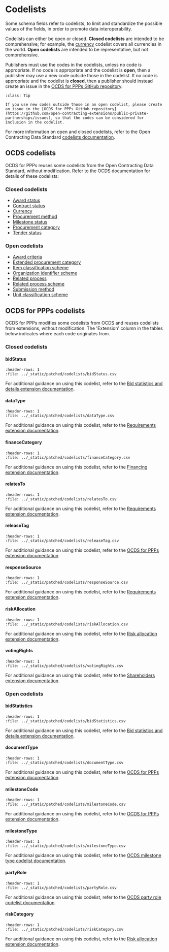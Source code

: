# Codelists

Some schema fields refer to codelists, to limit and standardize the possible values of the fields, in order to promote data interoperability.

Codelists can either be open or closed. **Closed codelists** are intended to be comprehensive; for example, the [currency](http://standard.open-contracting.org/latest/en/schema/codelists/#currency) codelist covers all currencies in the world. **Open codelists** are intended to be representative, but not comprehensive.

Publishers must use the codes in the codelists, unless no code is appropriate. If no code is appropriate and the codelist is **open**, then a publisher may use a new code outside those in the codelist. If no code is appropriate and the codelist is **closed**, then a publisher should instead create an issue in the [OCDS for PPPs GitHub repository](https://github.com/open-contracting-extensions/public-private-partnerships/issues).

```{admonition} Extending open codelists
:class: Tip

If you use new codes outside those in an open codelist, please create an issue in the [OCDS for PPPs GitHub repository](https://github.com/open-contracting-extensions/public-private-partnerships/issues), so that the codes can be considered for inclusion in the codelist.
```

For more information on open and closed codelists, refer to the Open Contracting Data Standard [codelists documentation](http://standard.open-contracting.org/latest/en/schema/codelists/).

## OCDS codelists

OCDS for PPPs reuses some codelists from the Open Contracting Data Standard, without modification. Refer to the OCDS documentation for details of these codelists:

### Closed codelists

* [Award status](http://standard.open-contracting.org/latest/en/schema/codelists/#award-status)
* [Contract status](http://standard.open-contracting.org/latest/en/schema/codelists/#contract-status)
* [Currency](http://standard.open-contracting.org/latest/en/schema/codelists/#currency)
* [Procurement method](http://standard.open-contracting.org/latest/en/schema/codelists/#method)
* [Milestone status](http://standard.open-contracting.org/latest/en/schema/codelists/#milestone-status)
* [Procurement category](http://standard.open-contracting.org/latest/en/schema/codelists/#procurement-category)
* [Tender status](http://standard.open-contracting.org/latest/en/schema/codelists/#tender-status)

### Open codelists

* [Award criteria](http://standard.open-contracting.org/latest/en/schema/codelists/#award-criteria)
* [Extended procurement category](http://standard.open-contracting.org/latest/en/schema/codelists/#extended-procurement-category)
* [Item classification scheme](http://standard.open-contracting.org/latest/en/schema/codelists/#item-classification-scheme)
* [Organization identifier scheme](http://standard.open-contracting.org/latest/en/schema/codelists/#organization-identifier-scheme)
* [Related process](http://standard.open-contracting.org/latest/en/schema/codelists/#related-process)
* [Related process scheme](http://standard.open-contracting.org/latest/en/schema/codelists/#related-process-scheme)
* [Submission method](http://standard.open-contracting.org/latest/en/schema/codelists/#submission-method)
* [Unit classification scheme](http://standard.open-contracting.org/latest/en/schema/codelists/#unit-classification-scheme)

## OCDS for PPPs codelists

OCDS for PPPs modifies some codelists from OCDS and reuses codelists from extensions, without modification. The 'Extension' column in the tables below indicates where each code originates from.

### Closed codelists

#### bidStatus

```{csv-table-no-translate}
:header-rows: 1
:file: ../_static/patched/codelists/bidStatus.csv
```

For additional guidance on using this codelist, refer to the [Bid statistics and details extension documentation](https://extensions.open-contracting.org/en/extensions/bids/v1.1.4/).

#### dataType

```{csv-table-no-translate}
:header-rows: 1
:file: ../_static/patched/codelists/dataType.csv
```

For additional guidance on using this codelist, refer to the [Requirements extension documentation](https://extensions.open-contracting.org/en/extensions/requirements/master/).

#### financeCategory

```{csv-table-no-translate}
:header-rows: 1
:file: ../_static/patched/codelists/financeCategory.csv
```

For additional guidance on using this codelist, refer to the [Financing extension documentation](https://extensions.open-contracting.org/en/extensions/finance/master/).

#### relatesTo

```{csv-table-no-translate}
:header-rows: 1
:file: ../_static/patched/codelists/relatesTo.csv
```

For additional guidance on using this codelist, refer to the [Requirements extension documentation](https://extensions.open-contracting.org/en/extensions/requirements/master/).

#### releaseTag

```{csv-table-no-translate}
:header-rows: 1
:file: ../_static/patched/codelists/releaseTag.csv
```

For additional guidance on using this codelist, refer to the [OCDS for PPPs extension documentation](https://extensions.open-contracting.org/en/extensions/ppp/master/).

#### responseSource

```{csv-table-no-translate}
:header-rows: 1
:file: ../_static/patched/codelists/responseSource.csv
```

For additional guidance on using this codelist, refer to the [Requirements extension documentation](https://extensions.open-contracting.org/en/extensions/requirements/master/).

#### riskAllocation

```{csv-table-no-translate}
:header-rows: 1
:file: ../_static/patched/codelists/riskAllocation.csv
```

For additional guidance on using this codelist, refer to the [Risk allocation extension documentation](https://extensions.open-contracting.org/en/extensions/risk_allocation/master/).

#### votingRights

```{csv-table-no-translate}
:header-rows: 1
:file: ../_static/patched/codelists/votingRights.csv
```

For additional guidance on using this codelist, refer to the [Shareholders extension documentation](https://extensions.open-contracting.org/en/extensions/shareholders/master/).

### Open codelists

#### bidStatistics

```{csv-table-no-translate}
:header-rows: 1
:file: ../_static/patched/codelists/bidStatistics.csv
```

For additional guidance on using this codelist, refer to the [Bid statistics and details extension documentation](https://extensions.open-contracting.org/en/extensions/bids/v1.1.4/).

#### documentType

```{csv-table-no-translate}
:header-rows: 1
:file: ../_static/patched/codelists/documentType.csv
```

For additional guidance on using this codelist, refer to the [OCDS for PPPs extension documentation](https://extensions.open-contracting.org/en/extensions/ppp/master/).

#### milestoneCode

```{csv-table-no-translate}
:header-rows: 1
:file: ../_static/patched/codelists/milestoneCode.csv
```

For additional guidance on using this codelist, refer to the [OCDS for PPPs extension documentation](https://extensions.open-contracting.org/en/extensions/ppp/master/).

#### milestoneType

```{csv-table-no-translate}
:header-rows: 1
:file: ../_static/patched/codelists/milestoneType.csv
```

For additional guidance on using this codelist, refer to the [OCDS milestone type codelist documentation](http://standard.open-contracting.org/latest/en/schema/codelists/#milestone-type).

#### partyRole

```{csv-table-no-translate}
:header-rows: 1
:file: ../_static/patched/codelists/partyRole.csv
```

For additional guidance on using this codelist, refer to the [OCDS party role codelist documentation](http://standard.open-contracting.org/latest/en/schema/codelists/#party-role).

#### riskCategory

```{csv-table-no-translate}
:header-rows: 1
:file: ../_static/patched/codelists/riskCategory.csv
```

For additional guidance on using this codelist, refer to the [Risk allocation extension documentation](https://extensions.open-contracting.org/en/extensions/risk_allocation/master/).

